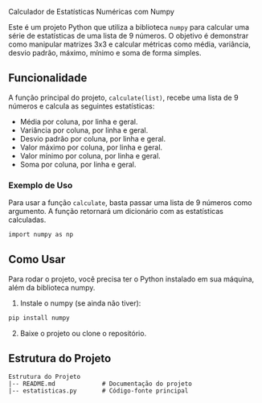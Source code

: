 Calculador de Estatísticas Numéricas com Numpy

Este é um projeto Python que utiliza a biblioteca `numpy` para calcular uma série de estatísticas de uma lista de 9 números. O objetivo é demonstrar como manipular matrizes 3x3 e calcular métricas como média, variância, desvio padrão, máximo, mínimo e soma de forma simples.

## Funcionalidade

A função principal do projeto, `calculate(list)`, recebe uma lista de 9 números e calcula as seguintes estatísticas:

- Média por coluna, por linha e geral.
- Variância por coluna, por linha e geral.
- Desvio padrão por coluna, por linha e geral.
- Valor máximo por coluna, por linha e geral.
- Valor mínimo por coluna, por linha e geral.
- Soma por coluna, por linha e geral.

### Exemplo de Uso

Para usar a função `calculate`, basta passar uma lista de 9 números como argumento. A função retornará um dicionário com as estatísticas calculadas.

```bash
import numpy as np
```
## Como Usar

Para rodar o projeto, você precisa ter o Python instalado em sua máquina, além da biblioteca numpy.

1. Instale o numpy (se ainda não tiver):
```bash
pip install numpy
```
2. Baixe o projeto ou clone o repositório.

## Estrutura do Projeto
```
Estrutura do Projeto
|-- README.md             # Documentação do projeto
|-- estatisticas.py       # Código-fonte principal
```
